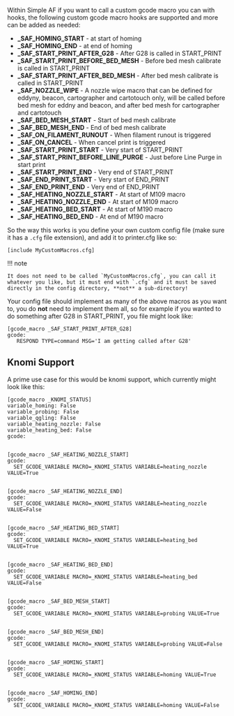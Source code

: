 Within Simple AF if you want to call a custom gcode macro you can with hooks, the following custom gcode macro hooks are supported and more can be added as needed:

- **_SAF_HOMING_START** - at start of homing
- **_SAF_HOMING_END** - at end of homing
- **_SAF_START_PRINT_AFTER_G28** - After G28 is called in START_PRINT
- **_SAF_START_PRINT_BEFORE_BED_MESH** - Before bed mesh calibrate is called in START_PRINT
- **_SAF_START_PRINT_AFTER_BED_MESH** - After bed mesh calibrate is called in START_PRINT
- **_SAF_NOZZLE_WIPE** - A nozzle wipe macro that can be defined for eddyny, beacon, cartographer and cartotouch only, will be called before bed mesh for eddny and beacon, and after bed mesh for cartographer and cartotouch
- **_SAF_BED_MESH_START** - Start of bed mesh calibrate
- **_SAF_BED_MESH_END** - End of bed mesh calibrate
- **_SAF_ON_FILAMENT_RUNOUT** - When filament runout is triggered
- **_SAF_ON_CANCEL** - When cancel print is triggered
- **_SAF_START_PRINT_START** - Very start of START_PRINT
- **_SAF_START_PRINT_BEFORE_LINE_PURGE** - Just before Line Purge in start print
- **_SAF_START_PRINT_END** - Very end of START_PRINT
- **_SAF_END_PRINT_START** - Very start of END_PRINT
- **_SAF_END_PRINT_END** - Very end of END_PRINT
- **_SAF_HEATING_NOZZLE_START** - At start of M109 macro
- **_SAF_HEATING_NOZZLE_END** - At start of M109 macro
- **_SAF_HEATING_BED_START** - At start of M190 macro
- **_SAF_HEATING_BED_END** - At end of M190 macro

So the way this works is you define your own custom config file (make sure it has a `.cfg` file extension), and add it to printer.cfg like so:

```
[include MyCustomMacros.cfg]
```

!!! note

    It does not need to be called `MyCustomMacros.cfg`, you can call it whatever you like, but it must end with `.cfg` and it must be saved directly in the config directory, **not** a sub-directory!

Your config file should implement as many of the above macros as you want to, you do **not** need to implement them all, so for example if you wanted to do something after G28 in START_PRINT, you file might look like:

```
[gcode_macro _SAF_START_PRINT_AFTER_G28]
gcode:
   RESPOND TYPE=command MSG='I am getting called after G28'
```

## Knomi Support 

A prime use case for this would be knomi support, which currently might look like this:

```
[gcode_macro _KNOMI_STATUS]
variable_homing: False
variable_probing: False
variable_qgling: False
variable_heating_nozzle: False
variable_heating_bed: False
gcode:


[gcode_macro _SAF_HEATING_NOZZLE_START]
gcode:
  SET_GCODE_VARIABLE MACRO=_KNOMI_STATUS VARIABLE=heating_nozzle VALUE=True


[gcode_macro _SAF_HEATING_NOZZLE_END]
gcode:
  SET_GCODE_VARIABLE MACRO=_KNOMI_STATUS VARIABLE=heating_nozzle VALUE=False


[gcode_macro _SAF_HEATING_BED_START]
gcode:
  SET_GCODE_VARIABLE MACRO=_KNOMI_STATUS VARIABLE=heating_bed VALUE=True


[gcode_macro _SAF_HEATING_BED_END]
gcode:
  SET_GCODE_VARIABLE MACRO=_KNOMI_STATUS VARIABLE=heating_bed VALUE=False


[gcode_macro _SAF_BED_MESH_START]
gcode:
  SET_GCODE_VARIABLE MACRO=_KNOMI_STATUS VARIABLE=probing VALUE=True


[gcode_macro _SAF_BED_MESH_END]
gcode:
  SET_GCODE_VARIABLE MACRO=_KNOMI_STATUS VARIABLE=probing VALUE=False


[gcode_macro _SAF_HOMING_START]
gcode:
  SET_GCODE_VARIABLE MACRO=_KNOMI_STATUS VARIABLE=homing VALUE=True


[gcode_macro _SAF_HOMING_END]
gcode:
  SET_GCODE_VARIABLE MACRO=_KNOMI_STATUS VARIABLE=homing VALUE=False
```
